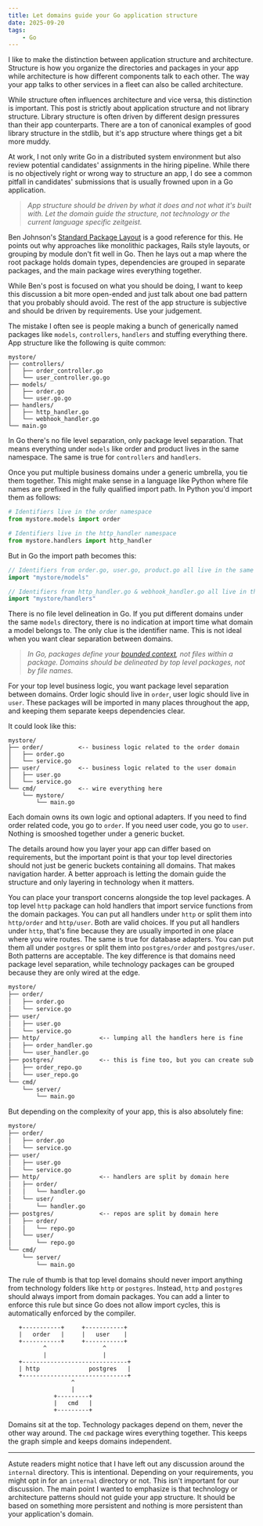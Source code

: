 ```yaml
---
title: Let domains guide your Go application structure
date: 2025-09-20
tags:
    - Go
---
```


I like to make the distinction between application structure and architecture. Structure is
how you organize the directories and packages in your app while architecture is how
different components talk to each other. The way your app talks to other services in a fleet
can also be called architecture.

While structure often influences architecture and vice versa, this distinction is important.
This post is strictly about application structure and not library structure. Library
structure is often driven by different design pressures than their app counterparts. There
are a ton of canonical examples of good library structure in the stdlib, but it's app
structure where things get a bit more muddy.

At work, I not only write Go in a distributed system environment but also review potential
candidates' assignments in the hiring pipeline. While there is no objectively right or wrong
way to structure an app, I do see a common pitfall in candidates' submissions that is
usually frowned upon in a Go application.

> _App structure should be driven by what it does and not what it's built with. Let the
> domain guide the structure, not technology or the current language specific zeitgeist._

Ben Johnson's [Standard Package Layout] is a good reference for this. He points out why
approaches like monolithic packages, Rails style layouts, or grouping by module don't fit
well in Go. Then he lays out a map where the root package holds domain types, dependencies
are grouped in separate packages, and the main package wires everything together.

While Ben's post is focused on what you should be doing, I want to keep this discussion a
bit more open-ended and just talk about one bad pattern that you probably should avoid. The
rest of the app structure is subjective and should be driven by requirements. Use your
judgement.

The mistake I often see is people making a bunch of generically named packages like
`models`, `controllers`, `handlers` and stuffing everything there. App structure like the
following is quite common:

```
mystore/
├── controllers/
│   ├── order_controller.go
│   └── user_controller.go.go
├── models/
│   ├── order.go
│   └── user.go.go
├── handlers/
│   ├── http_handler.go
│   └── webhook_handler.go
└── main.go
```

In Go there's no file level separation, only package level separation. That means everything
under `models` like order and product lives in the same namespace. The same is true for
`controllers` and `handlers`.

Once you put multiple business domains under a generic umbrella, you tie them together. This
might make sense in a language like Python where file names are prefixed in the fully
qualified import path. In Python you'd import them as follows:

```py
# Identifiers live in the order namespace
from mystore.models import order

# Identifiers live in the http_handler namespace
from mystore.handlers import http_handler
```

But in Go the import path becomes this:

```go
// Identifiers from order.go, user.go, product.go all live in the same namespace
import "mystore/models"

// Identifiers from http_handler.go & webhook_handler.go all live in the same namespace
import "mystore/handlers"
```

There is no file level delineation in Go. If you put different domains under the same
`models` directory, there is no indication at import time what domain a model belongs to.
The only clue is the identifier name. This is not ideal when you want clear separation
between domains.

> _In Go, packages define your [bounded context], not files within a package. Domains should
> be delineated by top level packages, not by file names._

For your top level business logic, you want package level separation between domains. Order
logic should live in `order`, user logic should live in `user`. These packages will be
imported in many places throughout the app, and keeping them separate keeps dependencies
clear.

It could look like this:

```
mystore/
├── order/          <-- business logic related to the order domain
│   ├── order.go
│   └── service.go
├── user/           <-- business logic related to the user domain
│   ├── user.go
│   └── service.go
└── cmd/            <-- wire everything here
    └── mystore/
        └── main.go
```

Each domain owns its own logic and optional adapters. If you need to find order related
code, you go to `order`. If you need user code, you go to `user`. Nothing is smooshed
together under a generic bucket.

The details around how you layer your app can differ based on requirements, but the
important point is that your top level directories should not just be generic buckets
containing all domains. That makes navigation harder. A better approach is letting the
domain guide the structure and only layering in technology when it matters.

You can place your transport concerns alongside the top level packages. A top level `http`
package can hold handlers that import service functions from the domain packages. You can
put all handlers under `http` or split them into `http/order` and `http/user`. Both are
valid choices. If you put all handlers under `http`, that's fine because they are usually
imported in one place where you wire routes. The same is true for database adapters. You can
put them all under `postgres` or split them into `postgres/order` and `postgres/user`. Both
patterns are acceptable. The key difference is that domains need package level separation,
while technology packages can be grouped because they are only wired at the edge.

```txt
mystore/
├── order/
│   ├── order.go
│   └── service.go
├── user/
│   ├── user.go
│   └── service.go
├── http/                 <-- lumping all the handlers here is fine
│   ├── order_handler.go
│   └── user_handler.go
├── postgres/             <-- this is fine too, but you can create sub pkg if you need
│   ├── order_repo.go
│   └── user_repo.go
└── cmd/
    └── server/
        └── main.go
```

But depending on the complexity of your app, this is also absolutely fine:

```txt
mystore/
├── order/
│   ├── order.go
│   └── service.go
├── user/
│   ├── user.go
│   └── service.go
├── http/                 <-- handlers are split by domain here
│   ├── order/
│   │   └── handler.go
│   └── user/
│       └── handler.go
├── postgres/             <-- repos are split by domain here
│   ├── order/
│   │   └── repo.go
│   └── user/
│       └── repo.go
└── cmd/
    └── server/
        └── main.go
```

The rule of thumb is that top level domains should never import anything from technology
folders like `http` or `postgres`. Instead, `http` and `postgres` should always import from
domain packages. You can add a linter to enforce this rule but since Go does not allow
import cycles, this is automatically enforced by the compiler.

```
   +-----------+     +-----------+
   |   order   |     |   user    |
   +-----------+     +-----------+
          ^                ^
          |                |
   +------------------------------+
   | http              postgres   |
   +------------------------------+
                  ^
                  |
             +---------+
             |   cmd   |
             +---------+
```

Domains sit at the top. Technology packages depend on them, never the other way around. The
`cmd` package wires everything together. This keeps the graph simple and keeps domains
independent.

---

Astute readers might notice that I have left out any discussion around the `internal`
directory. This is intentional. Depending on your requirements, you might opt in for an
`internal` directory or not. This isn't important for our discussion. The main point I
wanted to emphasize is that technology or architecture patterns should not guide your app
structure. It should be based on something more persistent and nothing is more persistent
than your application's domain.

<!-- References -->

<!-- prettier-ignore-start -->

[standard package layout]:
    https://www.gobeyond.dev/standard-package-layout/

[bounded context]:
    https://martinfowler.com/bliki/BoundedContext.html

<!-- prettier-ignore-end -->
